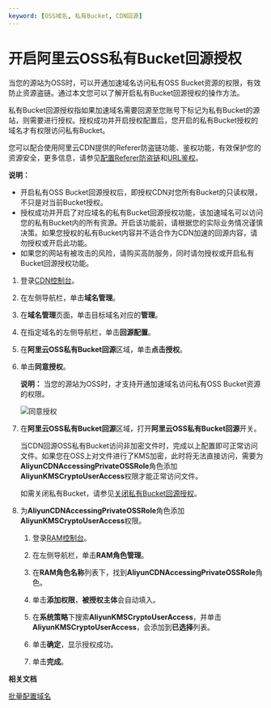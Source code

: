 ```yaml
---
keyword: [OSS域名, 私有Bucket, CDN回源]
---
```


# 开启阿里云OSS私有Bucket回源授权

当您的源站为OSS时，可以开通加速域名访问私有OSS Bucket资源的权限，有效防止资源盗链。通过本文您可以了解开启私有Bucket回源授权的操作方法。

私有Bucket回源授权指如果加速域名需要回源至您账号下标记为私有Bucket的源站，则需要进行授权。授权成功并开启授权配置后，您开启的私有Bucket授权的域名才有权限访问私有Bucket。

您可以配合使用阿里云CDN提供的Referer防盗链功能、鉴权功能，有效保护您的资源安全，更多信息，请参见[配置Referer防盗链](/intl.zh-CN/域名管理/访问控制/配置Referer防盗链.md)和[URL鉴权](/intl.zh-CN/域名管理/访问控制/URL鉴权配置/URL鉴权.md)。

**说明：**

-   开启私有OSS Bucket回源授权后，即授权CDN对您所有Bucket的只读权限，不只是对当前Bucket授权。
-   授权成功并开启了对应域名的私有Bucket回源授权功能，该加速域名可以访问您的私有Bucket内的所有资源。开启该功能前，请根据您的实际业务情况谨慎决策。如果您授权的私有Bucket内容并不适合作为CDN加速的回源内容，请勿授权或开启此功能。
-   如果您的网站有被攻击的风险，请购买高防服务，同时请勿授权或开启私有Bucket回源授权功能。

1.  登录[CDN控制台](https://cdn.console.aliyun.com)。

2.  在左侧导航栏，单击**域名管理**。

3.  在**域名管理**页面，单击目标域名对应的**管理**。

4.  在指定域名的左侧导航栏，单击**回源配置**。

5.  在**阿里云OSS私有Bucket回源**区域，单击**点击授权**。

6.  单击**同意授权**。

    **说明：** 当您的源站为OSS时，才支持开通加速域名访问私有OSS Bucket资源的权限。

    ![同意授权](https://static-aliyun-doc.oss-accelerate.aliyuncs.com/assets/img/zh-CN/1049859161/p45826.png)

7.  在**阿里云OSS私有Bucket回源**区域，打开**阿里云OSS私有Bucket回源**开关。

    当CDN回源OSS私有Bucket访问非加密文件时，完成以上配置即可正常访问文件。如果您在OSS上对文件进行了KMS加密，此时将无法直接访问，需要为**AliyunCDNAccessingPrivateOSSRole**角色添加**AliyunKMSCryptoUserAccess**权限才能正常访问文件。

    如需关闭私有Bucket，请参见[关闭私有Bucket回源授权](/intl.zh-CN/域名管理/回源配置/关闭私有Bucket回源授权.md)。

8.  为**AliyunCDNAccessingPrivateOSSRole**角色添加**AliyunKMSCryptoUserAccess**权限。

    1.  登录[RAM控制台](https://ram.console.aliyun.com/)。

    2.  在左侧导航栏，单击**RAM角色管理**。

    3.  在**RAM角色名称**列表下，找到**AliyunCDNAccessingPrivateOSSRole**角色。

    4.  单击**添加权限**，**被授权主体**会自动填入。

    5.  在**系统策略**下搜索**AliyunKMSCryptoUserAccess**，并单击**AliyunKMSCryptoUserAccess**，会添加到**已选择**列表。

    6.  单击**确定**，显示授权成功。

    7.  单击**完成**。


**相关文档**  


[批量配置域名](/intl.zh-CN/新版API参考/域名管理类接口/批量配置域名.md)

